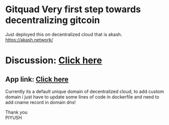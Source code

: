 # Gitquad Very first step towards decentralizing gitcoin

Just deployed this on decentralized cloud that is akash. https://akash.network/

# Discussion: [Click here](https://gov.gitcoin.co/t/request-for-proposal-gitcoindao-com-website/8114/12)


## App link: [Click here](http://857tp1qb31bkh1ncp6f3vsbb0s.ingress.provider-0.prod.ams1.akash.pub/)

Currently its a default unique domain of decentralized cloud, to add custom domain i just have to update some lines of code in dockerfile and need to add cname record in domain dns!

Thank you <br>
PIYUSH
